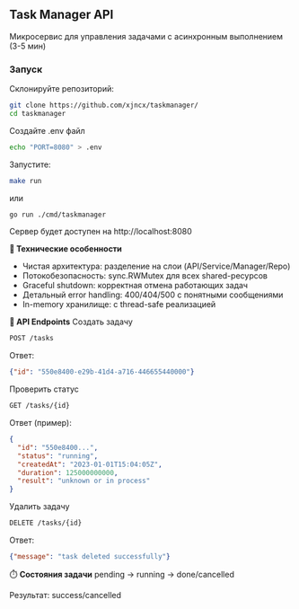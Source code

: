 
## Task Manager API

Микросервис для управления задачами с асинхронным выполнением (3-5 мин)

### Запуск

Склонируйте репозиторий:
```bash
git clone https://github.com/xjncx/taskmanager/
cd taskmanager
```

Создайте .env файл

```bash
echo "PORT=8080" > .env
```
Запустите:

```bash
make run
```
или 

```bash
go run ./cmd/taskmanager
```
Сервер будет доступен на http://localhost:8080

**🔧 Технические особенности**

 - Чистая архитектура: разделение на слои (API/Service/Manager/Repo)
 - Потокобезопасность: sync.RWMutex для всех shared-ресурсов
 - Graceful shutdown: корректная отмена работающих задач
 - Детальный error handling: 400/404/500 с понятными сообщениями
 - In-memory хранилище: с thread-safe реализацией

**📡 API Endpoints**
Создать задачу

```bash
POST /tasks
```
Ответ:

``` json
{"id": "550e8400-e29b-41d4-a716-446655440000"} 
```
Проверить статус

```bash
GET /tasks/{id}
```

Ответ (пример):

```json
{
  "id": "550e8400...",
  "status": "running", 
  "createdAt": "2023-01-01T15:04:05Z",
  "duration": 125000000000,
  "result": "unknown or in process"
}
```
Удалить задачу
```bash
DELETE /tasks/{id}
```

Ответ:

```json
{"message": "task deleted successfully"}
```
⏱️ **Состояния задачи**
pending → running → done/cancelled

Результат: success/cancelled
